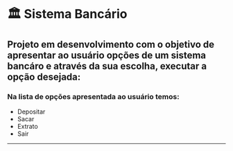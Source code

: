 # 🏛 Sistema Bancário

## Projeto em desenvolvimento com o objetivo de apresentar ao usuário opções de um sistema bancáro e através da sua escolha, executar a opção desejada:

### Na lista de opções apresentada ao usuário temos:

* Depositar
* Sacar
* Extrato
* Sair

---






